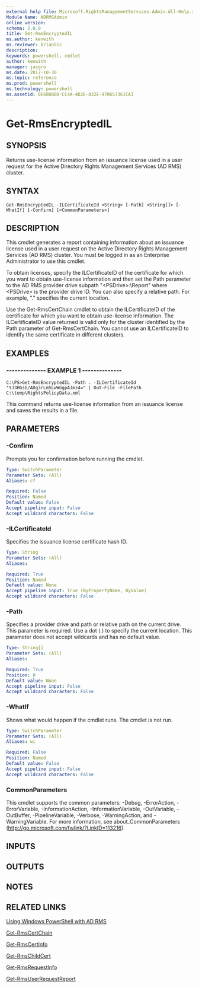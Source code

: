```yaml
---
external help file: Microsoft.RightsManagementServices.Admin.dll-Help.xml
Module Name: ADRMSAdmin
online version: 
schema: 2.0.0
title: Get-RmsEncryptedIL
ms.author: kenwith
ms.reviewer: brianlic
description: 
keywords: powershell, cmdlet
author: kenwith
manager: jasgro
ms.date: 2017-10-30
ms.topic: reference
ms.prod: powershell
ms.technology: powershell
ms.assetid: 0E60DBB0-CC4A-4D2E-832E-970657361CA3
---
```


# Get-RmsEncryptedIL

## SYNOPSIS
Returns use-license information from an issuance license used in a user request for the Active Directory Rights Management Services (AD RMS) cluster.

## SYNTAX

```
Get-RmsEncryptedIL -ILCertificateId <String> [-Path] <String[]> [-WhatIf] [-Confirm] [<CommonParameters>]
```

## DESCRIPTION
This cmdlet generates a report containing information about an issuance license used in a user request on the Active Directory Rights Management Services (AD RMS) cluster.
You must be logged in as an Enterprise Administrator to use this cmdlet.

To obtain licenses, specify the ILCertificateID of the certificate for which you want to obtain use-license information and then set the Path parameter to the AD RMS provider drive subpath "\<PSDrive\>:\Report" where \<PSDrive\> is the provider drive ID.
You can also specify a relative path.
For example, "." specifies the current location.

Use the Get-RmsCertChain cmdlet to obtain the ILCertificateID of the certificate for which you want to obtain use-license information.
The ILCertificateID value returned is valid only for the cluster identified by the Path parameter of Get-RmsCertChain.
You cannot use an ILCertificateID to identify the same certificate in different clusters.

## EXAMPLES

### --------------  EXAMPLE 1 --------------
```
C:\PS>Get-RmsEncryptedIL -Path . -ILCertificateId "YJ3HGsG/ADg3rLm5LwWGgpAJmz4=" | Out-File -FilePath C:\temp\RightsPolicyData.xml
```

This command returns use-license information from an issuance license and saves the results in a file.

## PARAMETERS

### -Confirm
Prompts you for confirmation before running the cmdlet.

```yaml
Type: SwitchParameter
Parameter Sets: (All)
Aliases: cf

Required: False
Position: Named
Default value: False
Accept pipeline input: False
Accept wildcard characters: False
```

### -ILCertificateId
Specifies the issuance license certificate hash ID.

```yaml
Type: String
Parameter Sets: (All)
Aliases: 

Required: True
Position: Named
Default value: None
Accept pipeline input: True (ByPropertyName, ByValue)
Accept wildcard characters: False
```

### -Path
Specifies a provider drive and path or relative path on the current drive.
This parameter is required.
Use a dot (.) to specify the current location.
This parameter does not accept wildcards and has no default value.

```yaml
Type: String[]
Parameter Sets: (All)
Aliases: 

Required: True
Position: 0
Default value: None
Accept pipeline input: False
Accept wildcard characters: False
```

### -WhatIf
Shows what would happen if the cmdlet runs.
The cmdlet is not run.

```yaml
Type: SwitchParameter
Parameter Sets: (All)
Aliases: wi

Required: False
Position: Named
Default value: False
Accept pipeline input: False
Accept wildcard characters: False
```

### CommonParameters
This cmdlet supports the common parameters: -Debug, -ErrorAction, -ErrorVariable, -InformationAction, -InformationVariable, -OutVariable, -OutBuffer, -PipelineVariable, -Verbose, -WarningAction, and -WarningVariable. For more information, see about_CommonParameters (http://go.microsoft.com/fwlink/?LinkID=113216).

## INPUTS

## OUTPUTS

## NOTES

## RELATED LINKS

[Using Windows PowerShell with AD RMS](http://go.microsoft.com/fwlink/?LinkId=136806)

[Get-RmsCertChain](./Get-RmsCertChain.md)

[Get-RmsCertInfo](./Get-RmsCertInfo.md)

[Get-RmsChildCert](./Get-RmsChildCert.md)

[Get-RmsRequestInfo](./Get-RmsRequestInfo.md)

[Get-RmsUserRequestReport](./Get-RmsUserRequestReport.md)
